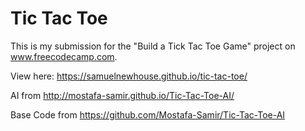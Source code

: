 # Tic Tac Toe
This is my submission for the "Build a Tick Tac Toe Game" project on www.freecodecamp.com.

View here: https://samuelnewhouse.github.io/tic-tac-toe/

AI from http://mostafa-samir.github.io/Tic-Tac-Toe-AI/

Base Code from https://github.com/Mostafa-Samir/Tic-Tac-Toe-AI
